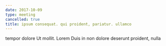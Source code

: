 ```yaml
---
date: 2017-10-09
type: meeting
cancelled: true
title: ipsum consequat. qui proident, pariatur. ullamco
---
```

tempor dolore Ut mollit. Lorem Duis in non dolore deserunt proident, nulla